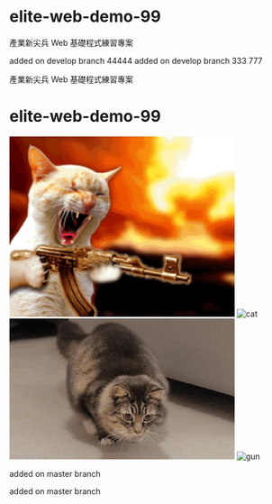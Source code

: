 # elite-web-demo-99

產業新尖兵 Web 基礎程式練習專案

added on develop branch 44444
added on develop branch 333
777

產業新尖兵 Web 基礎程式練習專案

# elite-web-demo-99

![cat3](./cat3.gif)
![cat](https://i.imgur.com/MSslHtf.gif)
![cat2](./cat2.gif)
![gun](http://img.soogif.com/EoIFdEUNVCiYS0rzyT3CwlmjCMjviGLb.gif)

added on master branch

added on master branch
